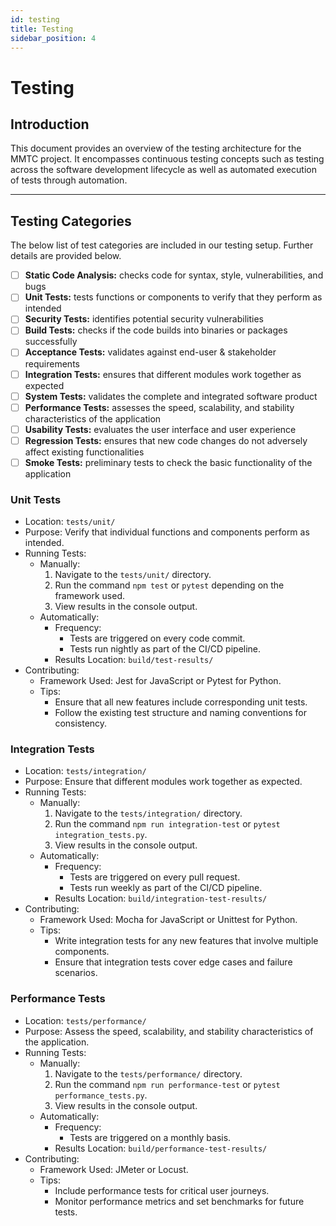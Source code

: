 ```yaml
---
id: testing
title: Testing
sidebar_position: 4
---
```


# Testing

## Introduction
This document provides an overview of the testing architecture for the MMTC project. It encompasses continuous testing concepts such as testing across the software development lifecycle as well as automated execution of tests through automation.

---

## Testing Categories

The below list of test categories are included in our testing setup. Further details are provided below.

- [ ] **Static Code Analysis:** checks code for syntax, style, vulnerabilities, and bugs
- [ ] **Unit Tests:** tests functions or components to verify that they perform as intended
- [ ] **Security Tests:** identifies potential security vulnerabilities
- [ ] **Build Tests:** checks if the code builds into binaries or packages successfully
- [ ] **Acceptance Tests:** validates against end-user & stakeholder requirements
- [ ] **Integration Tests:** ensures that different modules work together as expected
- [ ] **System Tests:** validates the complete and integrated software product
- [ ] **Performance Tests:** assesses the speed, scalability, and stability characteristics of the application
- [ ] **Usability Tests:** evaluates the user interface and user experience
- [ ] **Regression Tests:** ensures that new code changes do not adversely affect existing functionalities
- [ ] **Smoke Tests:** preliminary tests to check the basic functionality of the application

### Unit Tests

- Location: `tests/unit/`
- Purpose: Verify that individual functions and components perform as intended.
- Running Tests:
  - Manually:
    1. Navigate to the `tests/unit/` directory.
    2. Run the command `npm test` or `pytest` depending on the framework used.
    3. View results in the console output.
  - Automatically:
    - Frequency:
      - Tests are triggered on every code commit.
      - Tests run nightly as part of the CI/CD pipeline.
    - Results Location: `build/test-results/`
- Contributing:
  - Framework Used: Jest for JavaScript or Pytest for Python.
  - Tips:
    - Ensure that all new features include corresponding unit tests.
    - Follow the existing test structure and naming conventions for consistency.

### Integration Tests

- Location: `tests/integration/`
- Purpose: Ensure that different modules work together as expected.
- Running Tests:
  - Manually:
    1. Navigate to the `tests/integration/` directory.
    2. Run the command `npm run integration-test` or `pytest integration_tests.py`.
    3. View results in the console output.
  - Automatically:
    - Frequency:
      - Tests are triggered on every pull request.
      - Tests run weekly as part of the CI/CD pipeline.
    - Results Location: `build/integration-test-results/`
- Contributing:
  - Framework Used: Mocha for JavaScript or Unittest for Python.
  - Tips:
    - Write integration tests for any new features that involve multiple components.
    - Ensure that integration tests cover edge cases and failure scenarios.

### Performance Tests

- Location: `tests/performance/`
- Purpose: Assess the speed, scalability, and stability characteristics of the application.
- Running Tests:
  - Manually:
    1. Navigate to the `tests/performance/` directory.
    2. Run the command `npm run performance-test` or `pytest performance_tests.py`.
    3. View results in the console output.
  - Automatically:
    - Frequency:
      - Tests are triggered on a monthly basis.
    - Results Location: `build/performance-test-results/`
- Contributing:
  - Framework Used: JMeter or Locust.
  - Tips:
    - Include performance tests for critical user journeys.
    - Monitor performance metrics and set benchmarks for future tests.